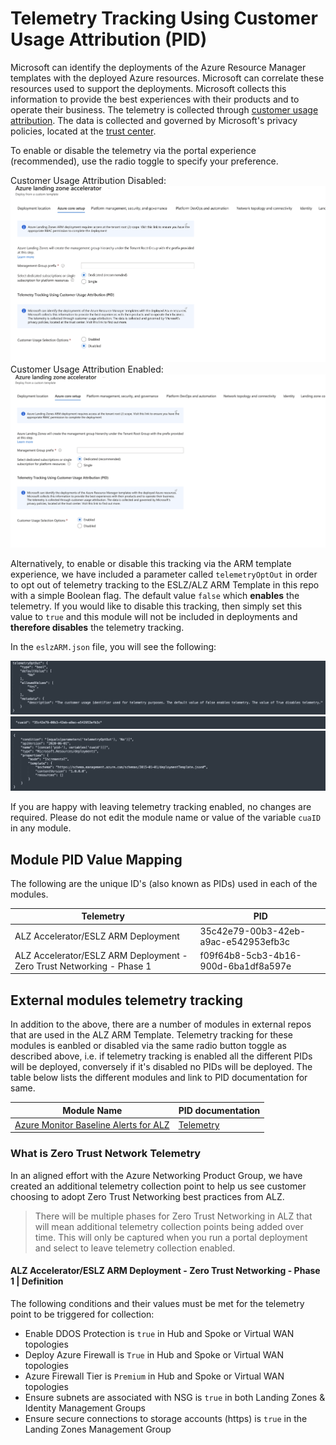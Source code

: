 # Telemetry Tracking Using Customer Usage Attribution (PID)

Microsoft can identify the deployments of the Azure Resource Manager templates with the deployed Azure resources. Microsoft can correlate these resources used to support the deployments. Microsoft collects this information to provide the best experiences with their products and to operate their business. The telemetry is collected through [customer usage attribution](https://docs.microsoft.com/azure/marketplace/azure-partner-customer-usage-attribution). The data is collected and governed by Microsoft's privacy policies, located at the [trust center](https://www.microsoft.com/trustcenter).

To enable or disable the telemetry via the portal experience (recommended), use the radio toggle to specify your preference.

Customer Usage Attribution Disabled:
![ESLZ ARM Template Telemetry Opt Out Toggle Control Disabled](./media/cua-portal-experience-disabled.jpg)
Customer Usage Attribution Enabled:
![ESLZ ARM Template Telemetry Opt Out Toggle Control Enabled](./media/cua-portal-experience-enabled.jpg)

Alternatively, to enable or disable this tracking via the ARM template experience, we have included a parameter called `telemetryOptOut` in order to opt out of telemetry tracking to the ESLZ/ALZ ARM Template in this repo with a simple Boolean flag. The default value `false` which **enables** the telemetry. If you would like to disable this tracking, then simply set this value to `true` and this module will not be included in deployments and **therefore disables** the telemetry tracking.

In the `eslzARM.json` file, you will see the following:

![ESLZ ARM Template parameter example](./media/cua-parameter.png)
![ESLZ ARM Template variable example](./media/cua-variable.png)
![ESLZ ARM Template resource example](./media/cua-resource.png)

If you are happy with leaving telemetry tracking enabled, no changes are required. Please do not edit the module name or value of the variable `cuaID` in any module.

## Module PID Value Mapping

The following are the unique ID's (also known as PIDs) used in each of the modules.

| Telemetry                                                                 | PID                                  |
| ------------------------------------------------------------------------- | ------------------------------------ |
| ALZ Accelerator/ESLZ ARM Deployment                                       | 35c42e79-00b3-42eb-a9ac-e542953efb3c |
| ALZ Accelerator/ESLZ ARM Deployment - Zero Trust Networking - Phase 1 | f09f64b8-5cb3-4b16-900d-6ba1df8a597e |

## External modules telemetry tracking

In addition to the above, there are a number of modules in external repos that are used in the ALZ ARM Template. Telemetry tracking for these modules is eanbled or disabled via the same radio button toggle as described above, i.e. if telemetry tracking is enabled all the different PIDs will be deployed, conversely if it's disabled no PIDs will be deployed. The table below lists the different modules and link to PID documentation for same.

| Module Name                                                                 | PID documentation                                |
| ------------------------------------------------------------------------- | ------------------------------------ |
| [Azure Monitor Baseline Alerts for ALZ](https://aka.ms/amba)              | [Telemetry](https://github.com/Azure/azure-monitor-baseline-alerts/blob/main/docs/content/patterns/alz/Telemetry.md#module-pid-value-mapping)|


### What is Zero Trust Network Telemetry

In an aligned effort with the Azure Networking Product Group, we have created an additional telemetry collection point to help us see customer choosing to adopt Zero Trust Networking best practices from ALZ.

> There will be multiple phases for Zero Trust Networking in ALZ that will mean additional telemetry collection points being added over time. This will only be captured when you run a portal deployment and select to leave telemetry collection enabled.

#### ALZ Accelerator/ESLZ ARM Deployment - Zero Trust Networking - Phase 1 | Definition

The following conditions and their values must be met for the telemetry point to be triggered for collection:

- Enable DDOS Protection is `true` in Hub and Spoke or Virtual WAN topologies
- Deploy Azure Firewall is `True` in Hub and Spoke or Virtual WAN topologies
- Azure Firewall Tier is `Premium` in Hub and Spoke or Virtual WAN topologies
- Ensure subnets are associated with NSG is `true` in both Landing Zones & Identity Management Groups
- Ensure secure connections to storage accounts (https) is `true` in the Landing Zones Management Group
